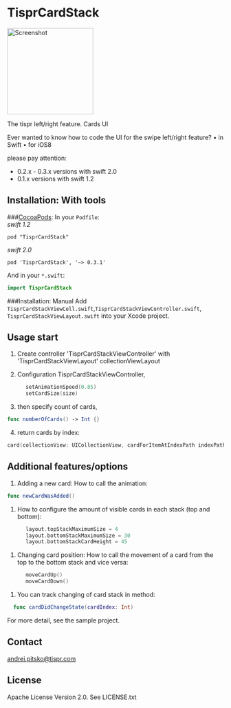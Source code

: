 TisprCardStack
============


<img src="./Screenshot_main.gif" width="200" alt="Screenshot" />

The tispr  left/right feature. Cards UI

Ever wanted to know how to code the UI for the swipe left/right feature?
	•	in Swift
	•	for iOS8
	
please pay attention:
- 0.2.x - 0.3.x versions with swift 2.0
- 0.1.x versions with swift 1.2


Installation: With tools
------------

###[CocoaPods](http://cocoapods.org/):
In your `Podfile`:<br/>
*swift 1.2*
```
pod "TisprCardStack"
```
*swift 2.0*
```
pod 'TisprCardStack', '~> 0.3.1'
```
And in your `*.swift`:
```swift
import TisprCardStack
```



###Installation: Manual
Add `TisprCardStackViewCell.swift`,`TisprCardStackViewController.swift`, `TisprCardStackViewLayout.swift` into your Xcode project.

Usage start
-----
1. Create controller 'TisprCardStackViewController' with 'TisprCardStackViewLayout' collectionViewLayout

2. Configuration TisprCardStackViewController,

  ```swift
        setAnimationSpeed(0.85)
        setCardSize(size)
  ```

3. then specify count of cards,
  ```swift
  func numberOfCards() -> Int {}
  ```
	
4. return cards by index:
  ```swift
  card(collectionView: UICollectionView, cardForItemAtIndexPath indexPath: NSIndexPath) -> TisprCardStackViewCell {}
  ```

Additional features/options
-----	
1. Adding a new card: How to call the animation:

  ```swift
func newCardWasAdded()
  ```

1. How to configure the amount of visible cards in each stack (top and bottom):
  ```swift
        layout.topStackMaximumSize = 4
        layout.bottomStackMaximumSize = 30
        layout.bottomStackCardHeight = 45
  ```

1. Changing card position: How to call the movement of a card from the top to the bottom stack and vice versa:
  ```swift
        moveCardUp()
        moveCardDown()
  ```
1. You can track changing of card stack in method:
  ```swift
	func cardDidChangeState(cardIndex: Int)
   ```


For more detail, see the sample project.

Contact
-------

andrei.pitsko@tispr.com

License
-------
Apache License
                           Version 2.0. See LICENSE.txt
